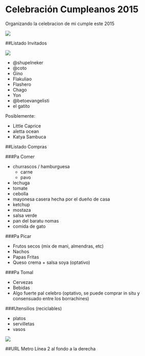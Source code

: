 # Celebración Cumpleanos 2015

Organizando la celebracion de mi cumple este 2015

![](http://media0.giphy.com/media/XtSc79vAdVN1S/200.gif)

##Listado Invitados

![](http://media1.giphy.com/media/zSY4lIKwfGiU8/200.gif)

- @shupelneker
- @coto
- Gino
- Flakuliao
- Flashero
- Chago
- Yon
- @betoevangelisti
- el gatito

Posiblemente:
- Little Caprice
- aletta ocean
- Katya Sambuca

##Listado Compras

###Pa Comer
- churrascos / hamburguesa
  - carne
  - pavo
- lechuga
- tomate
- cebolla
- mayonesa casera hecha por el dueño de casa
- ketchup
- mostaza
- salsa verde
- pan del baratu nomas
- comida de gato

###Pa Picar
- Frutos secos (mix de mani, almendras, etc)
- Nachos
- Papas Fritas
- Queso crema + salsa soya (optativo)

###Pa Tomal
- Cervezas
- Bebidas
- Algo fuerte pal celebro (optativo, se puede comprar in situ y consensuado entre los borrachines)

###Utensilios (reciclables)
- platos
- servilletas
- vasos

![](http://media.giphy.com/media/10SIw3foOfRugw/giphy.gif)

##URL
Metro Línea 2 al fondo a la derecha

